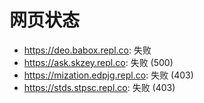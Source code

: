 # 网页状态
- https://deo.babox.repl.co: 失败
- https://ask.skzey.repl.co: 失败 (500)
- https://mization.edpjg.repl.co: 失败 (403)
- https://stds.stpsc.repl.co: 失败 (403)
